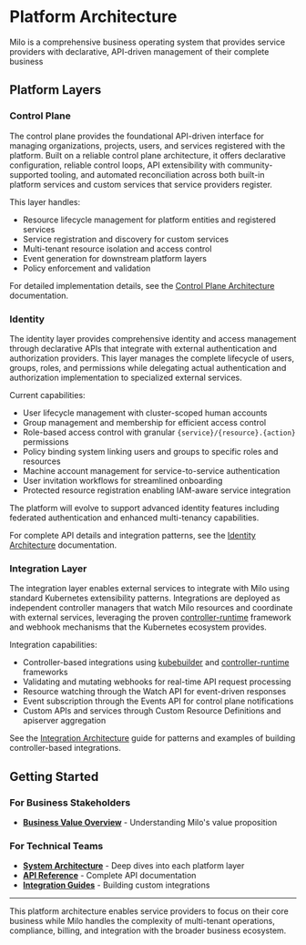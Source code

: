 # Platform Architecture

Milo is a comprehensive business operating system that provides service
providers with declarative, API-driven management of their complete business

## Platform Layers

### Control Plane

The control plane provides the foundational API-driven interface for managing
organizations, projects, users, and services registered with the platform. Built
on a reliable control plane architecture, it offers declarative configuration,
reliable control loops, API extensibility with community-supported tooling, and
automated reconciliation across both built-in platform services and custom
services that service providers register.

This layer handles:

- Resource lifecycle management for platform entities and registered services
- Service registration and discovery for custom services
- Multi-tenant resource isolation and access control
- Event generation for downstream platform layers
- Policy enforcement and validation

For detailed implementation details, see the [Control Plane
Architecture](../developer-guides/architecture/control-plane/) documentation.

### Identity

The identity layer provides comprehensive identity and access management through
declarative APIs that integrate with external authentication and authorization
providers. This layer manages the complete lifecycle of users, groups, roles,
and permissions while delegating actual authentication and authorization
implementation to specialized external services.

Current capabilities:

- User lifecycle management with cluster-scoped human accounts
- Group management and membership for efficient access control
- Role-based access control with granular `{service}/{resource}.{action}`
  permissions
- Policy binding system linking users and groups to specific roles and resources
- Machine account management for service-to-service authentication
- User invitation workflows for streamlined onboarding
- Protected resource registration enabling IAM-aware service integration

The platform will evolve to support advanced identity features including
federated authentication and enhanced multi-tenancy capabilities.

For complete API details and integration patterns, see the [Identity
Architecture](../developer-guides/architecture/identity/) documentation.

### Integration Layer

The integration layer enables external services to integrate with Milo using
standard Kubernetes extensibility patterns. Integrations are deployed as
independent controller managers that watch Milo resources and coordinate with
external services, leveraging the proven [controller-runtime] framework and
webhook mechanisms that the Kubernetes ecosystem provides.

Integration capabilities:

- Controller-based integrations using [kubebuilder] and [controller-runtime]
  frameworks
- Validating and mutating webhooks for real-time API request processing
- Resource watching through the Watch API for event-driven responses
- Event subscription through the Events API for control plane notifications
- Custom APIs and services through Custom Resource Definitions and apiserver
  aggregation

See the [Integration
Architecture](../developer-guides/integrations) guide for
patterns and examples of building controller-based integrations.

## Getting Started

### For Business Stakeholders

- **[Business Value Overview](../getting-started/)** - Understanding Milo's
  value proposition

### For Technical Teams

- **[System Architecture](../developer-guides/architecture/)** - Deep dives into
  each platform layer
- **[API Reference](../reference/api/)** - Complete API documentation
- **[Integration Guides](../developer-guides/integrations/)** - Building custom
  integrations

---

This platform architecture enables service providers to focus on their core
business while Milo handles the complexity of multi-tenant operations,
compliance, billing, and integration with the broader business ecosystem.

[kubebuilder]: https://kubebuilder.io
[controller-runtime]: https://github.com/kubernetes-sigs/controller-runtime
